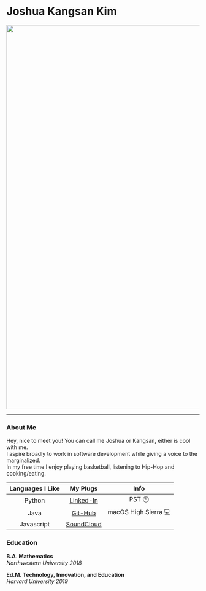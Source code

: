 # Joshua Kangsan Kim

<img src="https://odis.homeaway.com/odis/destination/2b4108ba-cbdb-4505-8950-57b997042ef9.hw1.jpg" width = "1000"/>

---

### About Me
Hey, nice to meet you!  You can call me Joshua or Kangsan, either is cool with me.  
I aspire broadly to work in software development while giving a voice to the marginalized.  
In my free time I enjoy playing basketball, listening to Hip-Hop and cooking/eating.

| Languages I Like | My Plugs | Info |
|:-:|:-:|:-:|
| Python |[Linked-In](https://www.linkedin.com/in/kimkangsan/) | PST :clock10: | 
| Java | [Git-Hub](https://github.com/jimkosh) | macOS High Sierra :computer: |
| Javascript| [SoundCloud](https://soundcloud.com/kangsanoise) | |

### Education 
__B.A. Mathematics__  
_Northwestern University 2018_  

__Ed.M. Technology, Innovation, and Education__  
_Harvard University 2019_  
